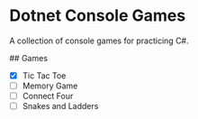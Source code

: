 # Dotnet Console Games

A collection of console games for practicing C#.

## Games

- [x] Tic Tac Toe
- [ ] Memory Game
- [ ] Connect Four
- [ ] Snakes and Ladders
